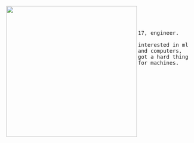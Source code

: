 <p float="left">
 <img src="https://i.imgur.com/B3JCZ5I.jpeg" width="350" align="left">
  <p float="left">
    <samp>
      <br>
      <br>
      <br>
      <br>
      17, engineer.
      <br>
      <br>
      interested in ml and computers, got a hard thing for machines.
    </samp>
  </p>
</p>
